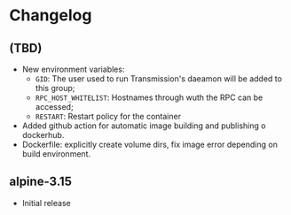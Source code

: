 # Changelog

## (TBD)

* New environment variables:
  * `GID`: The user used to run Transmission's daeamon will be added to this group;
  * `RPC_HOST_WHITELIST`: Hostnames through wuth the RPC can be accessed;
  * `RESTART`: Restart policy for the container
* Added github action for automatic image building and publishing o dockerhub.
* Dockerfile: explicitly create volume dirs, fix image error depending on build environment.

## alpine-3.15

* Initial release
